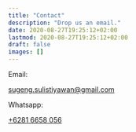 ```yaml
---
title: "Contact"
description: "Drop us an email."
date: 2020-08-27T19:25:12+02:00
lastmod: 2020-08-27T19:25:12+02:00
draft: false
images: []
---
```


Email:

[sugeng.sulistiyawan@gmail.com](mailto:sugeng.sulistiyawan@gmail.com)

Whatsapp:

[+6281 6658 056](https://wa.me/62816658056)
